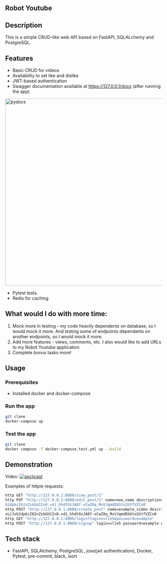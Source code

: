 ## Robot Youtube

## Description

This is a simple CRUD-like web API based on FastAPI, SQLALchemy and PostgreSQL.

## Features
- Basic CRUD for videos
- Availability to set like and dislike
- JWT-based authentication
- Swagger documentation available at https://127.0.0.1/docs (after running the app)
<img width="600" alt="pydocs" src="https://github.com/vlle/technical_assignemnt_webtronic_fastapi/assets/91570054/62434380-b3d2-4118-9af0-570c48b345cd">

- Pytest tests.
- Redis for caching

## What would I do with more time:
1) Mock more in testing - my code heavily dependents on database, so I would mock it more. And testing some of endpoints dependents on another endpoints, so I would mock it more.
2) Add more features - views, comments, etc. I also would like to add URLs to my Robot Youtube application.
3) Complete bonus tasks more!

## Usage

### Prerequisites
- Installed docker and docker-compose

### Run the app

```bash
git clone
docker-compose up
```

### Test the app

```bash
git clone
docker compose -f docker-compose.test.yml up --build
```


## Demonstration
Video: [![asciicast](https://asciinema.org/a/8tLgrkS43j7n32h3KcJMtIdEy.svg)](https://asciinema.org/a/8tLgrkS43j7n32h3KcJMtIdEy)

Examples of httpie requests:
```bash
http GET "http://127.0.0.1:8000/view_post/1"
http PUT "http://127.0.0.1:8000/edit_post/1" name=new_name description=example_descr --auth-type bearer --auth 'eyJhbGciOiJIUzI1NiIsInR5cCI6IkpXVCJ9.eyJ1c2VyX2lkIjoxLCJs
b2dpbiI6InZsbGU1In0.v41_hhdtOzJA8Y-xCwZ8q_MvVJqmdDXGto2UtfVZCo8'
http POST "http://127.0.0.1:8000/create_post" name=example_video description=example_descr --auth-type bearer --auth eyJhbGciOiJIUzI1NiIsInR5cCI6IkpXVCJ9.eyJ1c2VyX2lkIjo
xLCJsb2dpbiI6InZsbGU1In0.v41_hhdtOzJA8Y-xCwZ8q_MvVJqmdDXGto2UtfVZCo8
http GET "http://127.0.0.1:8000/login?login=vlle5&password=example"
http POST "http://127.0.0.1:8000/signup" login=vlle5 password=example email=vlle5@vlle.com
```


## Tech stack
- FastAPI, SQLAlchemy, PostgreSQL, jose(jwt authentication), Docker, Pytest, pre-commit, black, isort
